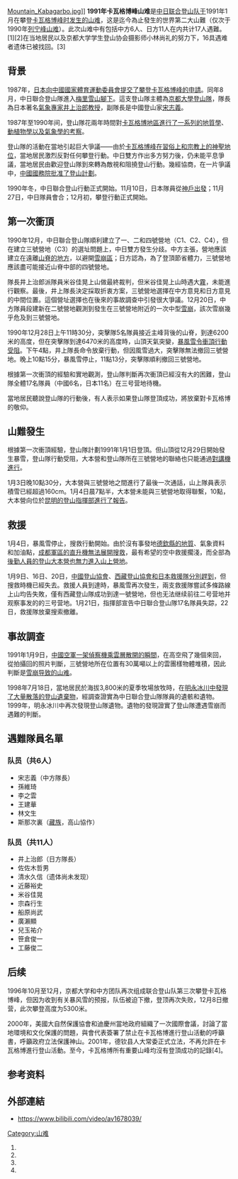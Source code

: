 [Mountain_Kabagarbo.jpg](https://zh.wikipedia.org/wiki/File:Mountain_Kabagarbo.jpg "fig:Mountain_Kabagarbo.jpg")\]\]
**1991年卡瓦格博峰山难**是[中](https://zh.wikipedia.org/wiki/中华人民共和国 "wikilink")[日联合](../Page/日本.md "wikilink")[登山队于](https://zh.wikipedia.org/wiki/登山队 "wikilink")1991年1月在攀登[卡瓦格博峰时发生的](../Page/卡瓦格博峰.md "wikilink")[山难](https://zh.wikipedia.org/wiki/山难 "wikilink")，这是迄今為止發生的世界第二大山難（仅次于1990年[列宁峰山难](../Page/列宁峰.md "wikilink")）。此次山难中有包括中方6人、日方11人在内共计17人遇難。\[1\]\[2\]在当地居民以及京都大学学生登山协会摄影师小林尚礼的努力下，16具遇难者遗体已被找回。\[3\]

## 背景

1987年，[日本向](../Page/日本.md "wikilink")[中國國家體育運動委員會提交了攀登](https://zh.wikipedia.org/wiki/国家体委 "wikilink")[卡瓦格博峰的申請](../Page/卡瓦格博峰.md "wikilink")。同年8月，中日聯合登山隊進入[梅里雪山腳下](../Page/梅里雪山.md "wikilink")。這支登山隊主體為[京都大學登山隊](https://zh.wikipedia.org/wiki/京都大學 "wikilink")，隊長為日本著名[氣象專家](https://zh.wikipedia.org/wiki/氣象 "wikilink")[井上治郎教授](https://zh.wikipedia.org/wiki/井上治郎 "wikilink")，副隊長是中國登山家[宋志義](https://zh.wikipedia.org/wiki/宋志義 "wikilink")。

1987年至1990年间，登山隊花兩年時間對[卡瓦格博地區進行了一系列的](https://zh.wikipedia.org/wiki/卡瓦格博 "wikilink")[地質學](https://zh.wikipedia.org/wiki/地質學 "wikilink")、[動植物學以及](https://zh.wikipedia.org/wiki/動植物學 "wikilink")[氣象學的考察](https://zh.wikipedia.org/wiki/氣象學 "wikilink")。

登山隊的活動在當地引起巨大爭議——由於[卡瓦格博峰在習俗上和](../Page/卡瓦格博峰.md "wikilink")[宗教上的神聖地位](../Page/宗教.md "wikilink")，當地居民激烈反對任何攀登行動。中日雙方作出多方努力後，仍未能平息爭議，當地居民由歡迎登山隊到來轉為敵視和阻撓登山行動。幾經協商，在一片爭議中，[中國國務院批准了登山計劃](https://zh.wikipedia.org/wiki/中國國務院 "wikilink")。

1990年冬，中日聯合登山行動正式開始。11月10日，日本隊員從[神戶出發](https://zh.wikipedia.org/wiki/神戶 "wikilink")；11月27日，中日隊員會合；12月初，攀登行動正式開始。

## 第一次衝頂

1990年12月，中日聯合登山隊順利建立了一、二和四號營地（C1、C2、C4），但在建立三號營地（C3）的選址問題上，中日雙方發生分歧。中方主張，營地應該建立在遠離[山脊的地方](../Page/山脊.md "wikilink")，以避開[雪崩區](../Page/雪崩.md "wikilink")；日方認為，為了登頂節省體力，三號營地應該盡可能接近山脊中部的四號營地。

隊長井上治郎派隊員米谷佳晃上山做最終裁判，但米谷佳晃上山時遇大[霧](../Page/霧.md "wikilink")，未能進行觀察。最後，井上隊長決定採取折衷方案，三號營地選擇在中方意見和日方意見的中間位置。這個營址選擇也在後來的事故調查中引發很大爭議。12月20日，中方隊員段建新在二號營地觀測到發生在三號營地附近的一次中型[雪崩](../Page/雪崩.md "wikilink")，該次雪崩幾乎危及到三號營地。

1990年12月28日上午11時30分，突擊隊5名隊員接近主峰背後的山脊，到達6200米的高度，但在突擊隊到達6470米的高度時，山頂天氣突變，[暴風雪令衝頂行動受阻](https://zh.wikipedia.org/wiki/暴風雪 "wikilink")。下午4點，井上隊長命令放棄行動，但因風雪過大，突擊隊無法撤回三號營地。晚上10點15分，暴風雪停止，11點13分，突擊隊順利撤回三號營地。

根據第一次衝頂的經驗和實地觀測，登山隊判斷再次衝頂已經沒有大的困難，登山隊全體17名隊員（中國6名，日本11名）在三号营地待機。

當地居民聽說登山隊的行動後，有人表示如果登山隊登頂成功，將放棄對卡瓦格博的敬仰。

## 山難發生

根據第一次衝頂經驗，登山隊計劃1991年1月1日登頂。但山頂從12月29日開始發生暴雪，登山隊行動受阻，大本營和登山隊所在三號營地的聯絡也只能通過[對講機進行](https://zh.wikipedia.org/wiki/對講機 "wikilink")。

1月3日晚10點30分，大本營與三號營地之間進行了最後一次通話，山上隊員表示積雪已經超過160cm。1月4日晨7點半，大本營未能與三號營地取得聯繫，10點，大本營向位於[昆明的登山指揮部進行了報告](https://zh.wikipedia.org/wiki/昆明 "wikilink")。

## 救援

1月4日，暴風雪停止，搜救行動開始。由於沒有事發地[德欽縣的地質](https://zh.wikipedia.org/wiki/德欽縣 "wikilink")、氣象資料和加油點，[成都軍區的](https://zh.wikipedia.org/wiki/成都軍區 "wikilink")[直升機無法展開搜救](https://zh.wikipedia.org/wiki/直升機 "wikilink")，最有希望的空中救援擱淺，而全部為[後勤人員的登山大本營也無力進入山上營地](https://zh.wikipedia.org/wiki/後勤 "wikilink")。

1月9日、16日、20日，[中國登山協會](https://zh.wikipedia.org/wiki/中國登山協會 "wikilink")、[西藏登山協會和](https://zh.wikipedia.org/wiki/西藏登山協會 "wikilink")[日本救援隊分別趕到](https://zh.wikipedia.org/wiki/日本救援隊 "wikilink")，但搜救時機已經失去。救援人員到達時，暴風雪再次發生，兩支救援隊嘗試多條路線上山均告失敗，僅有西藏登山隊成功到達一號營地，但也无法继续前往二号营地并观察事发的的三号营地。1月21日，指揮部宣告中日聯合登山隊17名隊員失踪，22日，救援隊放棄搜索撤離。

## 事故調查

1991年1月9日，[中國空軍一架](../Page/中国人民解放军空军.md "wikilink")[偵察機乘雲層散開的瞬間](https://zh.wikipedia.org/wiki/偵察機 "wikilink")，在高空飛了幾個來回，從拍攝回的照片判斷，三號營地所在位置有30萬噸以上的雲團樣物體堆積，因此判斷是[雪崩导致的山难](../Page/雪崩.md "wikilink")。

1998年7月18日，當地居民於海拔3,800米的夏季牧場放牧時，在[明永冰川中發現了大量散落的登山遺棄物](../Page/明永冰川.md "wikilink")，經調查證實為中日聯合登山隊隊員的遺骸和遺物。1999年，明永冰川中再次發現登山隊遺物。遺物的發現證實了登山隊遭遇雪崩而遇難的判斷。

## 遇難隊員名單

### 队员（共6人）

  - 宋志義（中方隊長）
  - 孫維琦
  - 李之雲
  - 王建華
  - 林文生
  - 斯那次裏（[藏族](../Page/藏族.md "wikilink")，高山協作）

### 队员（共11人）

  - 井上治郎（日方隊長）
  - 佐佐木哲男
  - 清水久信（遗体尚未发现）
  - 近藤裕史
  - 米谷佳晃
  - 宗森行生
  - 船原尚武
  - 廣瀨顯
  - 兒玉祐介
  - 笹倉俊一
  - 工藤俊二

## 后续

1996年10月至12月，京都大学和中方团队再次组成联合登山队第三次攀登卡瓦格博峰，但因为收到有关暴风雪的预报，队伍被迫下撤，登顶再次失败，12月8日撤营，此次攀登高度为5300米。

2000年，美國大自然保護協會和迪慶州當地政府組織了一次國際會議，討論了當地環境和文化保護的問題，與會代表簽署了禁止在卡瓦格博進行登山活動的呼籲書，呼籲政府立法保護神山。2001年，德钦县人大常委正式立法，不再允許在卡瓦格博進行登山活動。至今，卡瓦格博所有重要山峰均沒有登頂成功的記錄\[4\]。

## 参考资料

## 外部連結

  - <https://www.bilibili.com/video/av1678039/>

[Category:山难](https://zh.wikipedia.org/wiki/Category:山难 "wikilink")

1.
2.
3.
4.